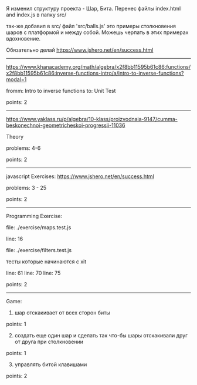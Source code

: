
Я изменил структуру проекта - Шар, Бита.
Перенес файлы index.html and index.js в папку src/

так-же добавил в src/ файл 'src/balls.js'
это примеры столкновения шаров с платформой и между собой.
Можешь черпать в этих примерах вдохновение.


Обязательно делай
https://www.jshero.net/en/success.html

---

https://www.khanacademy.org/math/algebra/x2f8bb11595b61c86:functions/x2f8bb11595b61c86:inverse-functions-intro/a/intro-to-inverse-functions?modal=1


fromm: Intro to inverse functions
to: Unit Test

points: 2

---

https://www.yaklass.ru/p/algebra/10-klass/proizvodnaia-9147/cumma-beskonechnoi-geometricheskoi-progressii-11036

Theory

problems: 4-6

points: 2

---

javascript Exercises:
https://www.jshero.net/en/success.html

problems: 3 - 25

points: 2

---

Programming Exercise:

file: ./exercise/maps.test.js

line: 16


file: ./exercise/filters.test.js

тесты которые начинаются с xit

line: 61
line: 70
line: 75

points: 2

---

Game:

1. шар отскакивает от всех сторон биты

points: 1

2. создать еще один шар и сделать так что-бы шары отскакивали
   друг от друга при столкновении

points: 1

3. управлять битой клавишами

points: 2
